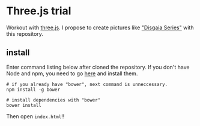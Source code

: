 # Three.js trial

Workout with [three.js](git://github.com/mrdoob/three.js.git).
I propose to create pictures like ["Disgaia Series"](http://disgaea.jp/index.html) with this repository.

## install

Enter command listing below after cloned the repository.
If you don't have Node and npm, you need to go [here](http://nodejs.org/) and install them.

    # if you already have "bower", next command is unneccessary.
    npm install -g bower
    
    # install dependencies with "bower"
    bower install

Then open `index.html`!!
